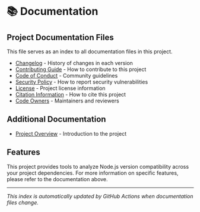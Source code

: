 # 📚 Documentation

## Project Documentation Files

This file serves as an index to all documentation files in this project.

- [Changelog](.github/changelog.md) - History of changes in each version
- [Contributing Guide](.github/contributing.md) - How to contribute to this project
- [Code of Conduct](.github/code_of_conduct.md) - Community guidelines
- [Security Policy](.github/security.md) - How to report security vulnerabilities
- [License](.github/license.md) - Project license information
- [Citation Information](.github/citation.md) - How to cite this project
- [Code Owners](.github/codeowners.md) - Maintainers and reviewers

## Additional Documentation

- [Project Overview](docs/overview.md) - Introduction to the project

## Features

This project provides tools to analyze Node.js version compatibility across your project dependencies. For more information on specific features, please refer to the documentation above.

---

*This index is automatically updated by GitHub Actions when documentation files change.*
